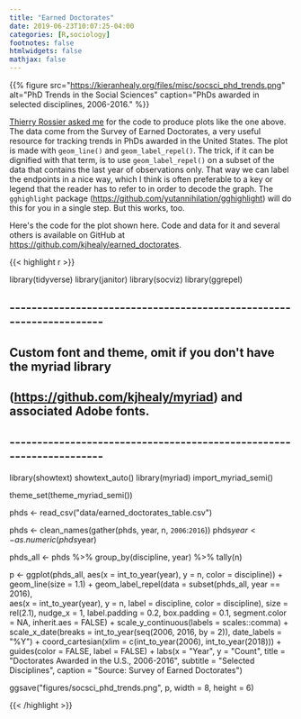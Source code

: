```yaml
---
title: "Earned Doctorates"
date: 2019-06-23T10:07:25-04:00
categories: [R,sociology]
footnotes: false
htmlwidgets: false
mathjax: false
---
```



{{% figure src="https://kieranhealy.org/files/misc/socsci_phd_trends.png" alt="PhD Trends in the Social Sciences" caption="PhDs awarded in selected disciplines, 2006-2016." %}}

[Thierry Rossier asked me](https://twitter.com/ThierryRossier/status/1142696462989611009?s=20) for the code to produce plots like the one above. The data come from the Survey of Earned Doctorates, a very useful resource for tracking trends in PhDs awarded in the United States. The plot is made with `geom_line()` and `geom_label_repel()`. The trick, if it can be dignified with that term, is to use `geom_label_repel()` on a subset of the data that contains the last year of observations only. That way we can label the endpoints in a nice way, which I think is often preferable to a key or legend that the reader has to refer to in order to decode the graph. The `gghighlight` package (<https://github.com/yutannihilation/gghighlight>) will do this for you in a single step. But this works, too.

Here's the code for the plot shown here. Code and data for it and several others is available on GitHub at <https://github.com/kjhealy/earned_doctorates>.


{{< highlight r >}}

library(tidyverse)
library(janitor)
library(socviz)
library(ggrepel)

## --------------------------------------------------------------------
## Custom font and theme, omit if you don't have the myriad library
## (https://github.com/kjhealy/myriad) and associated Adobe fonts.
## --------------------------------------------------------------------
library(showtext)
showtext_auto()
library(myriad)
import_myriad_semi()

theme_set(theme_myriad_semi())

phds <- read_csv("data/earned_doctorates_table.csv")

phds <- clean_names(gather(phds, year, n, `2006`:`2016`))
phds$year <- as.numeric(phds$year)

phds_all <- phds %>% group_by(discipline, year) %>% 
  tally(n) 
  
p <- ggplot(phds_all, aes(x = int_to_year(year), y = n, color = discipline)) + 
  geom_line(size = 1.1) + 
  geom_label_repel(data = subset(phds_all, year == 2016),  
                  aes(x = int_to_year(year), y = n, 
                      label = discipline, 
                      color = discipline), 
                  size = rel(2.1),
                  nudge_x = 1,
                  label.padding = 0.2,
                  box.padding = 0.1,
                  segment.color = NA,
                  inherit.aes = FALSE) + 
  scale_y_continuous(labels = scales::comma) + 
  scale_x_date(breaks = int_to_year(seq(2006, 2016, by = 2)), 
               date_labels = "%Y") + 
  coord_cartesian(xlim = c(int_to_year(2006), int_to_year(2018))) + 
  guides(color = FALSE, label = FALSE) + 
  labs(x = "Year", y = "Count", 
       title = "Doctorates Awarded in the U.S., 2006-2016", 
       subtitle = "Selected Disciplines", 
       caption = "Source: Survey of Earned Doctorates") 
  
ggsave("figures/socsci_phd_trends.png", p, width = 8, height = 6) 

{{< /highlight >}}

